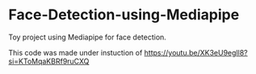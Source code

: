 # Face-Detection-using-Mediapipe
Toy project using Mediapipe for face detection. 

This code was made under instuction of https://youtu.be/XK3eU9egll8?si=KToMqaKBRf9ruCXQ

